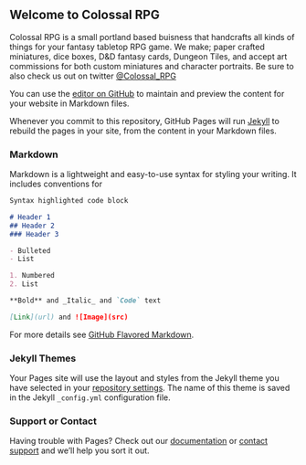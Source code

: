 ## Welcome to Colossal RPG

Colossal RPG is a small portland based buisness that handcrafts all kinds of things for your fantasy tabletop RPG game. We make; paper crafted miniatures, dice boxes, D&D fantasy cards, Dungeon Tiles, and accept art commissions for both custom miniatures and character portraits. Be sure to also check us out on twitter [@Colossal_RPG](https://twitter.com/) 


You can use the [editor on GitHub](https://github.com/Joshkmalone18/joshkmalone18.github.io/edit/master/index.md) to maintain and preview the content for your website in Markdown files.

Whenever you commit to this repository, GitHub Pages will run [Jekyll](https://jekyllrb.com/) to rebuild the pages in your site, from the content in your Markdown files.

### Markdown

Markdown is a lightweight and easy-to-use syntax for styling your writing. It includes conventions for

```markdown
Syntax highlighted code block

# Header 1
## Header 2
### Header 3

- Bulleted
- List

1. Numbered
2. List

**Bold** and _Italic_ and `Code` text

[Link](url) and ![Image](src)
```

For more details see [GitHub Flavored Markdown](https://guides.github.com/features/mastering-markdown/).

### Jekyll Themes

Your Pages site will use the layout and styles from the Jekyll theme you have selected in your [repository settings](https://github.com/Joshkmalone18/joshkmalone18.github.io/settings). The name of this theme is saved in the Jekyll `_config.yml` configuration file.

### Support or Contact

Having trouble with Pages? Check out our [documentation](https://help.github.com/categories/github-pages-basics/) or [contact support](https://github.com/contact) and we’ll help you sort it out.
